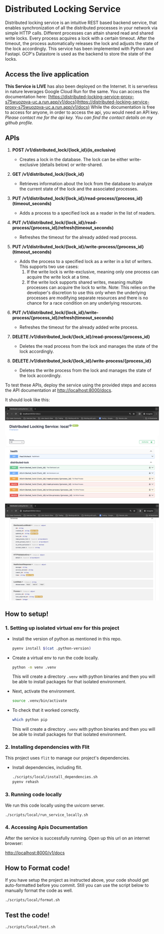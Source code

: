 # Distributed Locking Service
Distributed locking service is an intuitive REST based backend service, that enables synchronization of all the distributed processes in your network via simple HTTP calls.
Different processes can attain shared read and shared write locks. Every process acquires a lock with a certain timeout.
After the timeout, the process automatically releases the lock and adjusts the state of the lock accordingly.
This service has been implemented with Python and Fastapi. GCP's Datastore is used as the backend to store the state of the locks.

## Access the live application
**This Service is LIVE** has also been deployed on the Internet. It is serverless in nature leverages Google Cloud Run for the same.
You can access the documentation here: [https://distributed-locking-service-proxy-s75wuozpva-uc.a.run.app/v1/docs](https://distributed-locking-service-proxy-s75wuozpva-uc.a.run.app/v1/docs)
While the documentation is free to access for anyone, in order to access the api, you would need an API key.
_Please contact me for the api key. You can find the contact details on my github profile._

## APIs

1. **POST /v1/distributed_lock/{lock_id}(is_exclusive)**
   - Creates a lock in the database. The lock can be either write-exclusive (details below) or write-shared.

2. **GET /v1/distributed_lock/{lock_id}**
   - Retrieves information about the lock from the database to analyze the current state of the lock and the associated processes.

3. **PUT /v1/distributed_lock/{lock_id}/read-process/{process_id}(timeout_seconds)**
   - Adds a process to a specified lock as a reader in the list of readers.

4. **PUT /v1/distributed_lock/{lock_id}/read-process/{process_id}/refresh(timeout_seconds)**
   - Refreshes the timeout for the already added read process.

5. **PUT /v1/distributed_lock/{lock_id}/write-process/{process_id}(timeout_seconds)**
   - Adds the process to a specified lock as a writer in a list of writers. This supports two use cases:
     1. If the write lock is write-exclusive, meaning only one process can acquire the write lock at a time.
     2. If the write lock supports shared writes, meaning multiple processes can acquire the lock to write. Note: This relies on the developer's discretion to use this only when the underlying processes are modifying separate resources and there is no chance for a race condition on any underlying resources.

6. **PUT /v1/distributed_lock/{lock_id}/write-process/{process_id}/refresh(timeout_seconds)**
   - Refreshes the timeout for the already added write process.

7. **DELETE /v1/distributed_lock/{lock_id}/read-process/{process_id}**
   - Deletes the read process from the lock and manages the state of the lock accordingly.

8. **DELETE /v1/distributed_lock/{lock_id}/write-process/{process_id}**
   - Deletes the write process from the lock and manages the state of the lock accordingly.

To test these APIs, deploy the service using the provided steps and access the API documentation at [http://localhost:8000/docs](http://localhost:8000/docs).

It should look like this:

![APIs Screenshot 1](https://github.com/shubham-arora-18/distributed-locking-service/blob/main/api_screenshot_1.png?raw=true)
![APIs Screenshot 2](https://github.com/shubham-arora-18/distributed-locking-service/blob/main/api_screenshot_2.png?raw=true)
## How to setup!

### 1. Setting up isolated virtual env for this project

- Install the version of python as mentioned in this repo.

    ```sh
    pyenv install $(cat .python-version)
    ```


- Create a virtual env to run the code locally.
    ```sh
    python -m venv .venv
    ```

    This will create a directory `.venv` with python binaries and then you will be able to install packages for that isolated environment.


- Next, activate the environment.

    ```sh
    source .venv/bin/activate
    ```

- To check that it worked correctly.

    ```sh
    which python pip
    ```

    This will create a directory `.venv` with python binaries and then you will be able to install packages for that isolated environment.

### 2. Installing dependencies with Flit

This project uses `flit` to manage our project's dependencies.

- Install dependencies, including flit.

    ```sh
    ./scripts/local/install_dependencies.sh
    pyenv rehash
    ```

### 3. Running code locally

We run this code locally using the uvicorn server.

  ```sh
  ./scripts/local/run_service_locally.sh
  ```

### 4. Accessing Apis Documentation

After the service is successfully running. Open up this url on an internet browser:

[http://localhost:8000/v1/docs](http://localhost:8000/docs)

## How to Format code!
If you have setup the project as instructed above, your code should get auto-formatted before you commit. Still you can use the script below to manually format the code as well.
```sh
./scripts/local/format.sh
```


## Test the code!

```sh
./scripts/local/test.sh
```
